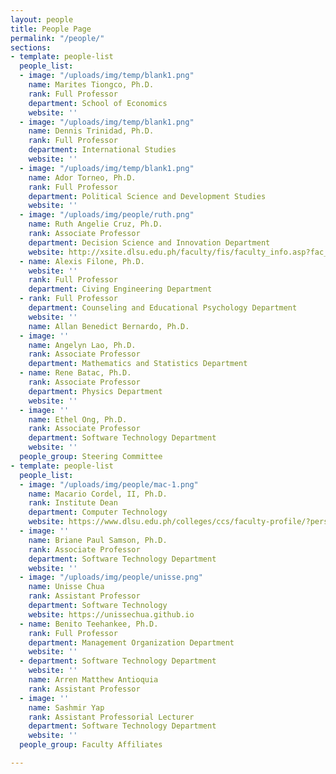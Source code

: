 ```yaml
---
layout: people
title: People Page
permalink: "/people/"
sections:
- template: people-list
  people_list:
  - image: "/uploads/img/temp/blank1.png"
    name: Marites Tiongco, Ph.D.
    rank: Full Professor
    department: School of Economics
    website: ''
  - image: "/uploads/img/temp/blank1.png"
    name: Dennis Trinidad, Ph.D.
    rank: Full Professor
    department: International Studies
    website: ''
  - image: "/uploads/img/temp/blank1.png"
    name: Ador Torneo, Ph.D.
    rank: Full Professor
    department: Political Science and Development Studies
    website: ''
  - image: "/uploads/img/people/ruth.png"
    name: Ruth Angelie Cruz, Ph.D.
    rank: Associate Professor
    department: Decision Science and Innovation Department
    website: http://xsite.dlsu.edu.ph/faculty/fis/faculty_info.asp?fac_id=27095888
  - name: Alexis Filone, Ph.D.
    website: ''
    rank: Full Professor
    department: Civing Engineering Department
  - rank: Full Professor
    department: Counseling and Educational Psychology Department
    website: ''
    name: Allan Benedict Bernardo, Ph.D.
  - image: ''
    name: Angelyn Lao, Ph.D.
    rank: Associate Professor
    department: Mathematics and Statistics Department
  - name: Rene Batac, Ph.D.
    rank: Associate Professor
    department: Physics Department
    website: ''
  - image: ''
    name: Ethel Ong, Ph.D.
    rank: Associate Professor
    department: Software Technology Department
    website: ''
  people_group: Steering Committee
- template: people-list
  people_list:
  - image: "/uploads/img/people/mac-1.png"
    name: Macario Cordel, II, Ph.D.
    rank: Institute Dean
    department: Computer Technology
    website: https://www.dlsu.edu.ph/colleges/ccs/faculty-profile/?personnel=32742735838
  - image: ''
    name: Briane Paul Samson, Ph.D.
    rank: Associate Professor
    department: Software Technology Department
    website: ''
  - image: "/uploads/img/people/unisse.png"
    name: Unisse Chua
    rank: Assistant Professor
    department: Software Technology
    website: https://unissechua.github.io
  - name: Benito Teehankee, Ph.D.
    rank: Full Professor
    department: Management Organization Department
    website: ''
  - department: Software Technology Department
    website: ''
    name: Arren Matthew Antioquia
    rank: Assistant Professor
  - image: ''
    name: Sashmir Yap
    rank: Assistant Professorial Lecturer
    department: Software Technology Department
    website: ''
  people_group: Faculty Affiliates

---
```

